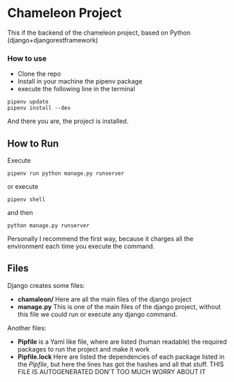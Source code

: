 # Chameleon Project

This if the backend of the chameleon project, based on Python (django+djangorestframework)

### How to use

* Clone the repo
* Install in your machine the pipenv package
* execute the following line in the terminal
~~~
pipenv update
pipenv install --dev
~~~
   
And there you are, the project is installed.

## How to Run

Execute 
~~~
pipenv run python manage.py runserver
~~~

or execute
~~~
pipenv shell
~~~
and then 
~~~
python manage.py runserver
~~~

Personally I recommend the first way, because it charges all the environment each time you execute the command.


## Files

Django creates some files:
* **chamaleon/** Here are all the main files of the django project
* **manage.py** This is one of the main files of the django project, without this file we could run or execute any django command.

Another files:
* **Pipfile** is a Yaml like file, where are listed (human readable) the required packages to run the project and make it work
* **Pipfile.lock** Here are listed the dependencies of each package listed in the *Pipfile*, but here the lines has got the hashes and all that stuff. THIS FILE IS AUTOGENERATED DON'T TOO MUCH WORRY ABOUT IT
